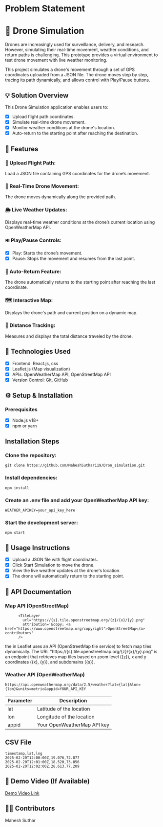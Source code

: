 # Problem Statement
# 🚁 Drone Simulation
Drones are increasingly used for surveillance, delivery, and research. However, simulating their real-time movement, weather conditions, and return paths is challenging. This prototype provides a virtual environment to test drone movement with live weather monitoring.

This project simulates a drone's movement through a set of GPS coordinates uploaded from a JSON file. The drone moves step by step, tracing its path dynamically, and allows control with Play/Pause buttons.

## 💡 Solution Overview
This Drone Simulation application enables users to:
- [x] Upload flight path coordinates.
- [x] Simulate real-time drone movement.
- [x] Monitor weather conditions at the drone's location.
- [x] Auto-return to the starting point after reaching the destination.

## 🌟 Features
### 📂 Upload Flight Path: 
Load a JSON file containing GPS coordinates for the drone’s movement.
### 🚁 Real-Time Drone Movement: 
The drone moves dynamically along the provided path.
### 🌦 Live Weather Updates: 
Displays real-time weather conditions at the drone’s current location using OpenWeatherMap API.
### ⏯️ Play/Pause Controls:
- [x] Play: Starts the drone’s movement.
- [x] Pause: Stops the movement and resumes from the last point.
### 🔄 Auto-Return Feature: 
The drone automatically returns to the starting point after reaching the last coordinate.
### 🗺 Interactive Map: 
Displays the drone's path and current position on a dynamic map.
### 📏 Distance Tracking: 
Measures and displays the total distance traveled by the drone.

## 🔧 Technologies Used
- [x] Frontend: React.js, css
- [X]  Leaflet.js (Map visualization)
- [x] APIs: OpenWeatherMap API, OpenStreetMap API
- [x] Version Control: Git, GitHub

## ⚙️ Setup & Installation
### Prerequisites
- [x] Node.js v18+
- [x] npm or yarn
## Installation Steps
### Clone the repository:
```
git clone https://github.com/MaheshSuthar119/Dron_simulation.git
```
### Install dependencies:
```
npm install
```
###  Create an .env file and add your OpenWeatherMap API key:
```
WEATHER_APIKEY=your_api_key_here
```
### Start the development server:
```
npm start
```
## 📌 Usage Instructions
- [x] Upload a JSON file with flight coordinates.
- [x] Click Start Simulation to move the drone.
- [x] View the live weather updates at the drone's location.
- [x] The drone will automatically return to the starting point.

## 📡 API Documentation
### Map API (OpenStreetMap)
```
      <TileLayer
        url="https://{s}.tile.openstreetmap.org/{z}/{x}/{y}.png"
        attribution='&copy; <a href="https://www.openstreetmap.org/copyright">OpenStreetMap</a> contributors'
      />  
```
the <TileLayer> in Leaflet uses an API (OpenStreetMap tile service) to fetch map tiles dynamically. The URL "https://{s}.tile.openstreetmap.org/{z}/{x}/{y}.png" is an endpoint that retrieves map tiles based on zoom level ({z}), x and y coordinates ({x}, {y}), and subdomains ({s}).

### Weather API (OpenWeatherMap)
```
https://api.openweathermap.org/data/2.5/weather?lat={lat}&lon={lon}&units=metric&appid=YOUR_API_KEY
```

| Parameter| Description |
|----------|----------|
|lat | Latitude of the location |
| lon | Longitude of the location |
| appid | Your OpenWeatherMap API key |

## CSV File
```
timestamp,lat,lng
2025-02-20T12:00:00Z,19.076,72.877
2025-02-20T12:01:00Z,18.520,73.856
2025-02-20T12:02:00Z,28.613,77.209
```
## 🎥 Demo Video (If Available)
[Demo Video Link](https://github.com/user-attachments/assets/6e32e5df-bf7b-49b5-9a5d-cf7c3c085755)

## 👨‍💻 Contributors
Mahesh Suthar
 

 
